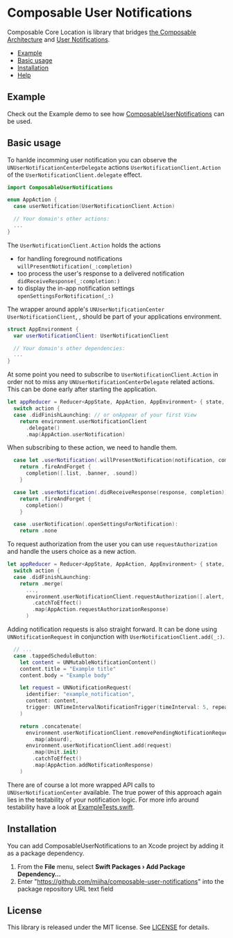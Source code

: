 # Composable User Notifications

Composable Core Location is library that bridges [the Composable Architecture](https://github.com/pointfreeco/swift-composable-architecture) and [User Notifications](https://developer.apple.com/documentation/usernotifications).

* [Example](#example)
* [Basic usage](#basic-usage)
* [Installation](#installation)
* [Help](#help)

## Example
Check out the Example demo to see how [ComposableUserNotifications](./Examples/Example) can be used.

## Basic usage
To hanlde incomming user notification you can observe the `UNUserNotificationCenterDelegate` actions `UserNotificationClient.Action` of the `UserNotificationClient.delegate` effect.

```swift
import ComposableUserNotifications

enum AppAction {
  case userNotification(UserNotificationClient.Action)

  // Your domain's other actions:
  ...
}
```
The `UserNotificationClient.Action` holds the actions
* for handling foreground notifications `willPresentNotification(_:completion)`
* too process the user's response to a delivered notification `didReceiveResponse(_:completion:)`
* to display the in-app notification settings `openSettingsForNotification(_:)`

The wrapper around apple's `UNUserNotificationCenter` `UserNotificationClient`,  , should be part of your applications environment.
```swift
struct AppEnvironment {
  var userNotificationClient: UserNotificationClient

  // Your domain's other dependencies:
  ...
}
```

At some point you need to subscribe to `UserNotificationClient.Action` in order not to miss any `UNUserNotificationCenterDelegate` related actions. This can be done early after starting the application.

```swift
let appReducer = Reducer<AppState, AppAction, AppEnvironment> { state, action, environment in
  switch action {
  case .didFinishLaunching: // or onAppear of your first View
    return environment.userNotificationClient
      .delegate()
      .map(AppAction.userNotification)
```
When subscribing to these action, we need to handle them.

```swift
  case let .userNotification(.willPresentNotification(notification, completion)):
    return .fireAndForget {
      completion([.list, .banner, .sound])
    }

  case let .userNotification(.didReceiveResponse(response, completion)):
    return .fireAndForget {
      completion()
    }

  case .userNotification(.openSettingsForNotification):
    return .none
```

To request authorization from the user you can use `requestAuthorization` and handle the users choice as a new action.

```swift
let appReducer = Reducer<AppState, AppAction, AppEnvironment> { state, action, environment in
  switch action {
  case .didFinishLaunching:
    return .merge(
      ...,
      environment.userNotificationClient.requestAuthorization([.alert, .badge, .sound])
        .catchToEffect()
        .map(AppAction.requestAuthorizationResponse)
      )
```

Adding notification requests is also straight forward. It can be done using `UNNotificationRequest` in conjunction with `UserNotificationClient.add(_:)`.

```swift
  // ... 
  case .tappedScheduleButton:
    let content = UNMutableNotificationContent()
    content.title = "Example title"
    content.body = "Example body"

    let request = UNNotificationRequest(
      identifier: "example_notification",
      content: content,
      trigger: UNTimeIntervalNotificationTrigger(timeInterval: 5, repeats: false)
    )

    return .concatenate(
      environment.userNotificationClient.removePendingNotificationRequestsWithIdentifiers(["example_notification"])
        .map(absurd),
      environment.userNotificationClient.add(request)
        .map(Unit.init)
        .catchToEffect()
        .map(AppAction.addNotificationResponse)
    )
```
There are of course a lot more wrapped API calls to `UNUserNotificationCenter` available. 
The true power of this approach again lies in the testability of your notification logic.
For more info around testability have a look at [ExampleTests.swift](./Examples/Example/ExampleTests/ExampleTests.swift).

## Installation

You can add ComposableUserNotifications to an Xcode project by adding it as a package dependency.

  1. From the **File** menu, select **Swift Packages › Add Package Dependency…**
  2. Enter "https://github.com/miiha/composable-user-notifications" into the package repository URL text field

## License

This library is released under the MIT license. See [LICENSE](LICENSE) for details.
